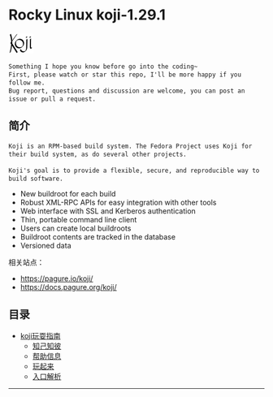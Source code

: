 # Rocky Linux koji-1.29.1


![20220806_231000_79](image/20220806_231000_79.png) 

```
Something I hope you know before go into the coding~
First, please watch or star this repo, I'll be more happy if you follow me.
Bug report, questions and discussion are welcome, you can post an issue or pull a request.
```

## 简介

```
Koji is an RPM-based build system. The Fedora Project uses Koji for their build system, as do several other projects.

Koji's goal is to provide a flexible, secure, and reproducible way to build software.
```

* New buildroot for each build
* Robust XML-RPC APIs for easy integration with other tools
* Web interface with SSL and Kerberos authentication
* Thin, portable command line client
* Users can create local buildroots
* Buildroot contents are tracked in the database
* Versioned data

相关站点：

* <https://pagure.io/koji/>
* <https://docs.pagure.org/koji/>



## 目录

* [koji玩耍指南](docs/koji玩耍指南.md)
    * [知己知彼](docs/koji玩耍指南/知己知彼.md)
    * [帮助信息](docs/koji玩耍指南/帮助信息.md)
    * [玩起来](docs/koji玩耍指南/玩起来.md)
    * [入口解析](docs/koji玩耍指南/入口解析.md)

---
